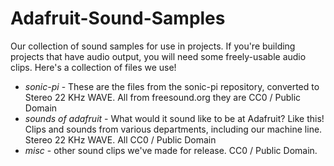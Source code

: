 # Adafruit-Sound-Samples
Our collection of sound samples for use in projects. If you're building projects that have audio output, you will need some freely-usable audio clips. Here's a collection of files we use!

   * *sonic-pi* - These are the files from the sonic-pi repository, converted to Stereo 22 KHz WAVE. All from freesound.org they are CC0 / Public Domain
   * *sounds of adafruit* - What would it sound like to be at Adafruit? Like this! Clips and sounds from various departments, including our machine line.  Stereo 22 KHz WAVE. All CC0 / Public Domain
   * *misc* - other sound clips we've made for release. CC0 / Public Domain.